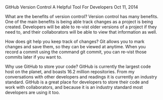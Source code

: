 GitHub Version Control
A Helpful Tool For Developers
Oct 11, 2014


What are the benefits of version control?
Version control has many benefits. One of the main benefits is being able track changes as a project is being created. Developers will be able to re-vist older versions of a project if they need to, and their collaborators will be able to view that information as well. 

How does git help you keep track of changes?
Git allows you to mark changes and save them, so they can be viewed at anytime. When you record a commit using the command git commit, you can re-vist those commits later if you want to.

Why use GitHub to store your code?
GitHub is currently the largest code host on the planet, and boasts 16.2 million repositories. From my conversations with other developers and readings it is currently an industry standard. GitHub is a great place for developers to store their code and work with collaborators, and because it is an industry standard most developers are using it too. 


